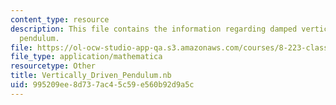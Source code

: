 ```yaml
---
content_type: resource
description: This file contains the information regarding damped vertically driven
  pendulum.
file: https://ol-ocw-studio-app-qa.s3.amazonaws.com/courses/8-223-classical-mechanics-ii-january-iap-2017/995209ee8d737ac45c59e560b92d9a5c_Vertically_Driven_Pendulum.nb
file_type: application/mathematica
resourcetype: Other
title: Vertically_Driven_Pendulum.nb
uid: 995209ee-8d73-7ac4-5c59-e560b92d9a5c
---
```

